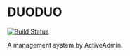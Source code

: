 # DUODUO

[![Build Status](https://travis-ci.org/ifyouseewendy/duoduo.svg?branch=master)](https://travis-ci.org/ifyouseewendy/duoduo)

A management system by ActiveAdmin.
